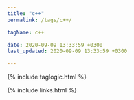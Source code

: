 ```yaml
---
title: "c++"
permalink: /tags/c++/

tagName: c++

date: 2020-09-09 13:33:59 +0300
last_updated: 2020-09-09 13:33:59 +0300

---
```


{% include taglogic.html %}

{% include links.html %}
